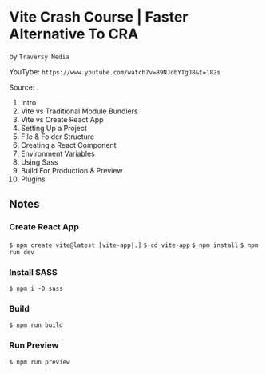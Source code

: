 # Vite Crash Course | Faster Alternative To CRA
by `Traversy Media`

YouTybe: `https://www.youtube.com/watch?v=89NJdbYTgJ8&t=182s`

Source: .

01. Intro
02. Vite vs Traditional Module Bundlers
03. Vite vs Create React App
04. Setting Up a Project
05. File & Folder Structure
06. Creating a React Component
07. Environment Variables
08. Using Sass
09. Build For Production & Preview
10. Plugins


## Notes

### Create React App

`$ npm create vite@latest [vite-app|.]`
`$ cd vite-app`
`$ npm install`
`$ npm run dev`

### Install SASS

`$ npm i -D sass`

### Build

`$ npm run build`

### Run Preview

`$ npm run preview`